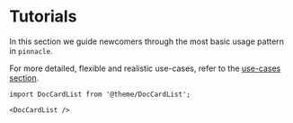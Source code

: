 # Tutorials

In this section we guide newcomers through the most 
basic usage pattern in `pinnacle`.

For more detailed, flexible and realistic use-cases, 
refer to the [use-cases section](/use_cases).

```mdx-code-block
import DocCardList from '@theme/DocCardList';

<DocCardList />
```